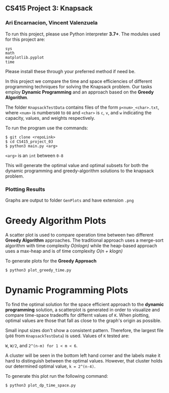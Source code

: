 ## CS415 Project 3: Knapsack
### Ari Encarnacion, Vincent Valenzuela

To run this project, please use Python interpreter **3.7+**.
The modules used for this project are:
```
sys
math
matplotlib.pyplot
time
```
Please install these through your preferred method if need be.

In this project we compare the time and space efficiencies of different programming techniques 
for solving the Knapsack problem. 
Our tasks employ **Dynamic Programming** and an approach based on the **Greedy Algorithm**.

The folder `KnapsackTestData` contains files of the form `p<num>_<char>.txt`, where `<num>` is numbers`00` to `08` and 
`<char>` is `c`, `v`, and `w` indicating the capacity, values, and weights respectively. 

To run the program use the commands:

``` 
$ git clone <repoLink>
$ cd CS415_project_03
$ python3 main.py <arg>
```

`<arg>` is an `int` between `0-8` 

This will generate the optimal value and optimal subsets for both the dynamic programming
and greedy-algorithm solutions to the knapsack problem.

### Plotting Results
Graphs are output to folder `GenPlots` and have extension `.png`

# Greedy Algorithm Plots
A scatter plot is used to compare operation time between
two different **Greedy Algorithm** approaches. The traditional
approach uses a merge-sort algorithm with time complexity *O(nlogn)*
while the heap-based approach uses a max-heap and is of time 
complexity *O(n + klogn)*

To generate plots for the **Greedy Approach**

```
$ python3 plot_greedy_time.py
```

# Dynamic Programming Plots
To find the optimal solution for the space efficient approach to the **dynamic programming** solution,
a scatterplot is generated in order to visualize and compare time-space tradeoffs for differnt
values of `K`. When plotting, optimal values are those that fall as close to the graph's origin as possible.

Small input sizes don't show a consistent pattern. Therefore, the largest file (`p08` from `KnapsackTestData`)
is used. Values of `K` tested are:

`W`, `W/2`, and `2^(n-m) for 1 < m < 6`.

A cluster will be seen in the bottom left hand corner and the labels make it hard to distinguish between
the optimal values. However, that cluster holds our determined optimal value, `k = 2^(n-4)`.

To generate this plot run the following command:
```
$ python3 plot_dp_time_space.py
```
